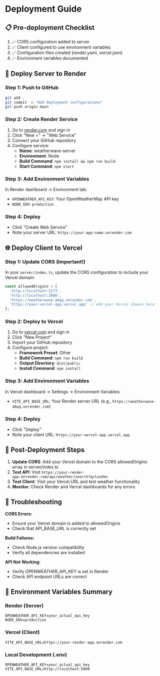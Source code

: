 # Deployment Guide

## 📋 Pre-deployment Checklist

1. ✅ CORS configuration added to server
2. ✅ Client configured to use environment variables
3. ✅ Configuration files created (render.yaml, vercel.json)
4. ✅ Environment variables documented

## 🚀 Deploy Server to Render

### Step 1: Push to GitHub
```bash
git add .
git commit -m "Add deployment configurations"
git push origin main
```

### Step 2: Create Render Service
1. Go to [render.com](https://render.com) and sign in
2. Click "New +" → "Web Service" 
3. Connect your GitHub repository
4. Configure service:
   - **Name**: weatherwave-server
   - **Environment**: Node
   - **Build Command**: `npm install && npm run build`
   - **Start Command**: `npm start`

### Step 3: Add Environment Variables
In Render dashboard → Environment tab:
- `OPENWEATHER_API_KEY`: Your OpenWeatherMap API key
- `NODE_ENV`: `production`

### Step 4: Deploy
- Click "Create Web Service"
- Note your server URL: `https://your-app-name.onrender.com`

## 🌐 Deploy Client to Vercel

### Step 1: Update CORS (Important!)
In your `server/index.ts`, update the CORS configuration to include your Vercel domain:
```typescript
const allowedOrigins = [
  'http://localhost:5173',
  'http://localhost:3000', 
  'https://weatherwave-a6qq.onrender.com',
  'https://your-vercel-app.vercel.app' // Add your Vercel domain here
];
```

### Step 2: Deploy to Vercel
1. Go to [vercel.com](https://vercel.com) and sign in
2. Click "New Project"
3. Import your GitHub repository
4. Configure project:
   - **Framework Preset**: Other
   - **Build Command**: `npm run build`
   - **Output Directory**: `dist/public`
   - **Install Command**: `npm install`

### Step 3: Add Environment Variables
In Vercel dashboard → Settings → Environment Variables:
- `VITE_API_BASE_URL`: Your Render server URL (e.g., `https://weatherwave-a6qq.onrender.com`)

### Step 4: Deploy
- Click "Deploy"
- Note your client URL: `https://your-vercel-app.vercel.app`

## 🔧 Post-Deployment Steps

1. **Update CORS**: Add your Vercel domain to the CORS allowedOrigins array in server/index.ts
2. **Test API**: Visit `https://your-render-app.onrender.com/api/weather/search?q=london`
3. **Test Client**: Visit your Vercel URL and test weather functionality
4. **Monitor**: Check Render and Vercel dashboards for any errors

## 🚨 Troubleshooting

**CORS Errors:**
- Ensure your Vercel domain is added to allowedOrigins
- Check that API_BASE_URL is correctly set

**Build Failures:**
- Check Node.js version compatibility
- Verify all dependencies are installed

**API Not Working:**
- Verify OPENWEATHER_API_KEY is set in Render
- Check API endpoint URLs are correct

## 📝 Environment Variables Summary

### Render (Server)
```
OPENWEATHER_API_KEY=your_actual_api_key
NODE_ENV=production
```

### Vercel (Client)
```
VITE_API_BASE_URL=https://your-render-app.onrender.com
```

### Local Development (.env)
```
OPENWEATHER_API_KEY=your_actual_api_key
VITE_API_BASE_URL=http://localhost:5000
``` 